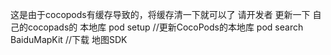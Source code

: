 这是由于cocopods有缓存导致的，将缓存清一下就可以了
请开发者 更新一下 自己的cocopads的 本地库
pod setup //更新CocoPods的本地库
pod search BaiduMapKit //下载 地图SDK